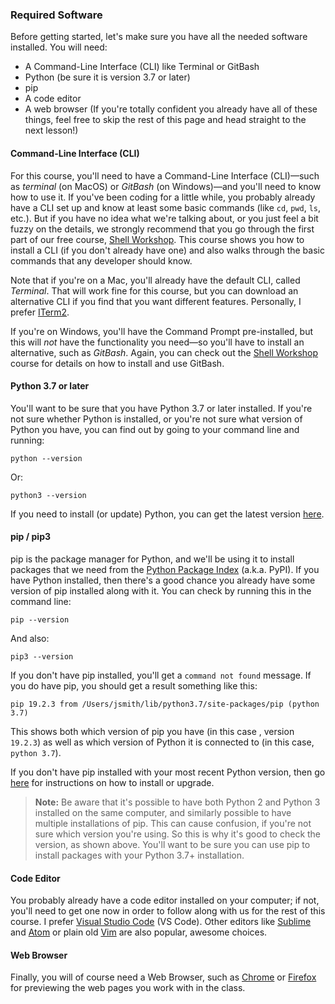 ### Required Software

Before getting started, let's make sure you have all the needed software installed. You will need:
- A Command-Line Interface (CLI) like Terminal or GitBash
- Python (be sure it is version 3.7 or later)
- pip
- A code editor
- A web browser
(If you're totally confident you already have all of these things, feel free to skip the rest of this page and head straight to the next lesson!)

#### Command-Line Interface (CLI)
For this course, you'll need to have a Command-Line Interface (CLI)—such as *terminal* (on MacOS) or *GitBash* (on Windows)—and you'll need to know how to use it. If you've been coding for a little while, you probably already have a CLI set up and know at least some basic commands (like `cd`, `pwd`, `ls`, etc.). But if you have no idea what we're talking about, or you just feel a bit fuzzy on the details, we strongly recommend that you go through the first part of our free course, [Shell Workshop](https://classroom.udacity.com/courses/ud206). This course shows you how to install a CLI (if you don't already have one) and also walks through the basic commands that any developer should know.

Note that if you're on a Mac, you'll already have the default CLI, called *Terminal*. That will work fine for this course, but you can download an alternative CLI if you find that you want different features. Personally, I prefer [ITerm2](https://www.iterm2.com/).

If you're on Windows, you'll have the Command Prompt pre-installed, but this will *not* have the functionality you need—so you'll have to install an alternative, such as *GitBash*. Again, you can check out the [Shell Workshop](https://classroom.udacity.com/courses/ud206) course for details on how to install and use GitBash.


#### Python 3.7 or later
You'll want to be sure that you have Python 3.7 or later installed. If you're not sure whether Python is installed, or you're not sure what version of Python you have, you can find out by going to your command line and running:

    python --version

Or:

    python3 --version

If you need to install (or update) Python, you can get the latest version [here](https://www.python.org/downloads/).

#### pip / pip3
pip is the package manager for Python, and we'll be using it to install packages that we need from the [Python Package Index](https://pypi.org/) (a.k.a. PyPI). If you have Python installed, then there's a good chance you already have some version of pip installed along with it. You can check by running this in the command line:

    pip --version

And also:

    pip3 --version

If you don't have pip installed, you'll get a `command not found` message. If you do have pip, you should get a result something like this:

    pip 19.2.3 from /Users/jsmith/lib/python3.7/site-packages/pip (python 3.7)

This shows both which version of pip you have (in this case , version `19.2.3`) as well as which version of Python it is connected to (in this case, `python 3.7`).

If you don't have pip installed with your most recent Python version, then go [here](https://pip.pypa.io/en/stable/installing/) for instructions on how to install or upgrade.

> **Note:** Be aware that it's possible to have both Python 2 and Python 3 installed on the same computer, and similarly possible to have multiple installations of pip. This can cause confusion, if you're not sure which version you're using. So this is why it's good to check the version, as shown above. You'll want to be sure you can use pip to install packages with your Python 3.7+ installation.

#### Code Editor
You probably already have a code editor installed on your computer; if not, you'll need to get one now in order to follow along with us for the rest of this course. I prefer [Visual Studio Code](https://code.visualstudio.com/) (VS Code). Other editors like [Sublime](https://www.sublimetext.com/) and [Atom](https://atom.io/) or plain old [Vim](https://www.vim.org/) are also popular, awesome choices.

#### Web Browser
Finally, you will of course need a Web Browser, such as [Chrome](https://www.google.com/chrome/) or [Firefox](https://www.mozilla.org/en-US/firefox/new/) for previewing the web pages you work with in the class.
